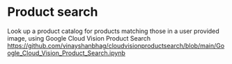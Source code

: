 # Product search
Look up a product catalog for products matching those in a user provided image, using Google Cloud Vision Product Search
https://github.com/vinayshanbhag/cloudvisionproductsearch/blob/main/Google_Cloud_Vision_Product_Search.ipynb
